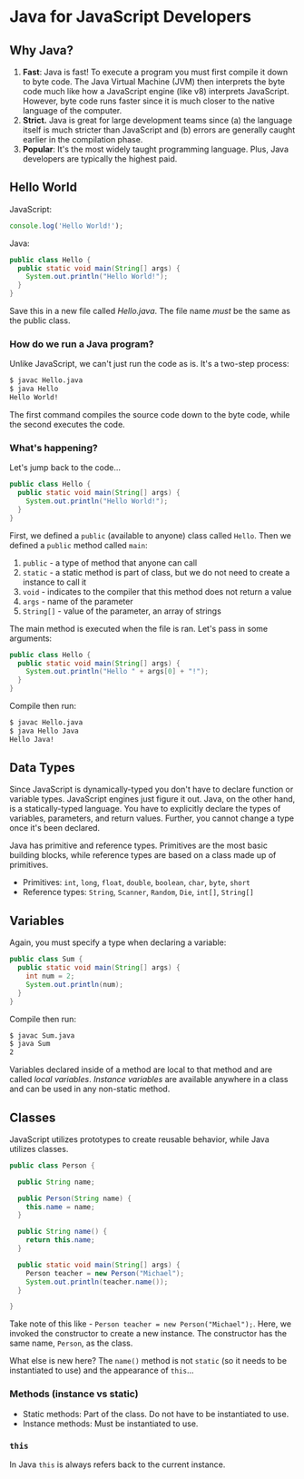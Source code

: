 # Java for JavaScript Developers

## Why Java?

1. **Fast**: Java is fast! To execute a program you must first compile it down to byte code. The Java Virtual Machine (JVM) then interprets the byte code much like how a JavaScript engine (like v8) interprets JavaScript. However, byte code runs faster since it is much closer to the native language of the computer.
1. **Strict.** Java is great for large development teams since (a) the language itself is much stricter than JavaScript and (b) errors are generally caught earlier in the compilation phase.
1. **Popular**: It's the most widely taught programming language. Plus, Java developers are typically the highest paid.

## Hello World

JavaScript:

```javascript
console.log('Hello World!');
```

Java:

```java
public class Hello {
  public static void main(String[] args) {
    System.out.println("Hello World!");
  }
}
```

Save this in a new file called *Hello.java*. The file name *must* be the same as the public class.

### How do we run a Java program?

Unlike JavaScript, we can't just run the code as is. It's a two-step process:

```sh
$ javac Hello.java
$ java Hello
Hello World!
```

The first command compiles the source code down to the byte code, while the second executes the code.

### What's happening?

Let's jump back to the code...

```java
public class Hello {
  public static void main(String[] args) {
    System.out.println("Hello World!");
  }
}
```

First, we defined a `public` (available to anyone) class called `Hello`. Then we defined a `public` method called `main`:

1. `public` - a type of method that anyone can call
1. `static` - a static method is part of class, but we do not need to create a instance to call it
1. `void` - indicates to the compiler that this method does not return a value
1. `args` - name of the parameter
1. `String[]` - value of the parameter, an array of strings

The main method is executed when the file is ran. Let's pass in some arguments:

```java
public class Hello {
  public static void main(String[] args) {
    System.out.println("Hello " + args[0] + "!");
  }
}
```

Compile then run:

```sh
$ javac Hello.java
$ java Hello Java
Hello Java!
```

## Data Types

Since JavaScript is dynamically-typed you don't have to declare function or variable types. JavaScript engines just figure it out. Java, on the other hand, is a statically-typed language. You have to explicitly declare the types of variables, parameters, and return values. Further, you cannot change a type once it's been declared.

Java has primitive and reference types. Primitives are the most basic building blocks, while reference types are based on a class made up of primitives.

- Primitives: `int`, `long`, `float`, `double`, `boolean`, `char`, `byte`, `short`
- Reference types: `String`, `Scanner`, `Random`, `Die`, `int[]`, `String[]`

## Variables

Again, you must specify a type when declaring a variable:

```java
public class Sum {
  public static void main(String[] args) {
    int num = 2;
    System.out.println(num);
  }
}
```

Compile then run:

```sh
$ javac Sum.java
$ java Sum
2
```

Variables declared inside of a method are local to that method and are called *local variables*. *Instance variables* are available anywhere in a class and can be used in any non-static method.

## Classes

JavaScript utilizes prototypes to create reusable behavior, while Java utilizes classes.

```java
public class Person {

  public String name;

  public Person(String name) {
    this.name = name;
  }

  public String name() {
    return this.name;
  }

  public static void main(String[] args) {
    Person teacher = new Person("Michael");
    System.out.println(teacher.name());
  }

}
```

Take note of this like - `Person teacher = new Person("Michael");`. Here, we invoked the constructor to create a new instance. The constructor has the same name, `Person`, as the class.

What else is new here? The `name()` method is not `static` (so it needs to be instantiated to use) and the appearance of `this`...  

### Methods (instance vs static)

- Static methods: Part of the class. Do not have to be instantiated to use.
- Instance methods: Must be instantiated to use.

### `this`

In Java `this` is always refers back to the current instance.
